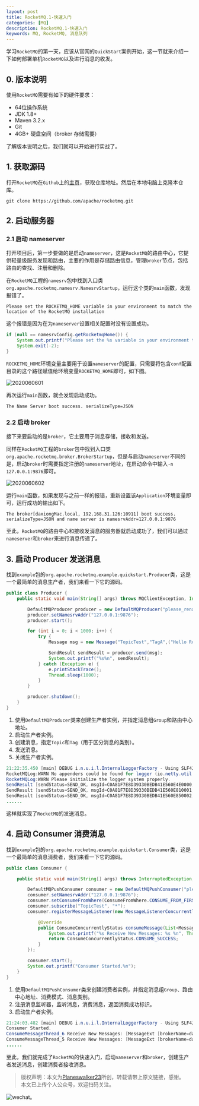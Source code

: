 ```yaml
---
layout: post
title: RocketMQ.1-快速入门
categories: [MQ]
description: RocketMQ.1-快速入门
keywords: MQ, RocketMQ, 消息队列
---
```


学习`RocketMQ`的第一天，应该从官网的`QuickStart`案例开始，这一节就来介绍一下如何部署单机`RocketMQ`以及进行消息的收发。

## 0. 版本说明
使用`RocketMQ`需要有如下的硬件要求：
- 64位操作系统
- JDK 1.8+
- Maven 3.2.x
- Git
- 4GB+ 硬盘空间（broker 存储需要）

了解版本说明之后，我们就可以开始进行实战了。

## 1. 获取源码
打开`RocketMQ`在`Github`上的[主页](https://github.com/apache/rocketmq)，获取仓库地址。然后在本地电脑上克隆本仓库。

```git
git clone https://github.com/apache/rocketmq.git
```

## 2. 启动服务器
### 2.1 启动 nameserver
打开项目后，第一步要做的是启动`nameserver`，这是`RocketMQ`的路由中心，它提供轻量级服务发现和路由，主要的作用是存储路由信息，管理`broker`节点，包括路由的查找、注册和删除。

在`RocketMQ`工程的`namesrv`包中找到入口类`org.apache.rocketmq.namesrv.NamesrvStartup`，运行这个类的`main`函数，发现报错了。

```
Please set the ROCKETMQ_HOME variable in your environment to match the location of the RocketMQ installation
```
这个报错是因为在为`nameserver`设置相关配置时没有设置成功。

```java
if (null == namesrvConfig.getRocketmqHome()) {
    System.out.printf("Please set the %s variable in your environment to match the location of the RocketMQ installation%n", MixAll.ROCKETMQ_HOME_ENV);
    System.exit(-2);
}
```

`ROCKETMQ_HOME`环境变量主要用于设置`nameserver`的配置，只需要将包含`conf`配置目录的这个路径赋值给环境变量`ROCKETMQ_HOME`即可，如下图。

![2020060601](https://planeswalker23.github.io/images/posts/2020060601.png)

再次运行`main`函数，就会发现启动成功。

```
The Name Server boot success. serializeType=JSON
```

### 2.2 启动 broker
接下来要启动的是`broker`，它主要用于消息存储，接收和发送。

同样在`RocketMQ`工程的`broker`包中找到入口类`org.apache.rocketmq.broker.BrokerStartup`，但是与启动`nameserver`不同的是，启动`broker`时需要指定注册的`nameserver`地址，在启动命令中输入`-n 127.0.0.1:9876`即可。

![2020060602](https://planeswalker23.github.io/images/posts/2020060602.png)

运行`main`函数，如果发现与之前一样的报错，重新设置该`Application`环境变量即可，运行成功的输出如下。

```
The broker[daxiongMac.local, 192.168.31.126:10911] boot success. serializeType=JSON and name server is namesrvAddr=127.0.0.1:9876
```

至此，`RocketMQ`的路由中心和接收发消息的服务器就启动成功了，我们可以通过`nameserver`和`broker`来进行消息传递了。

## 3. 启动 Producer 发送消息
找到`example`包的`org.apache.rocketmq.example.quickstart.Producer`类，这是一个最简单的消息生产者，我们来看一下它的源码。

```java
public class Producer {
    public static void main(String[] args) throws MQClientException, InterruptedException {

        DefaultMQProducer producer = new DefaultMQProducer("please_rename_unique_group_name");
        producer.setNamesrvAddr("127.0.0.1:9876");
        producer.start();

        for (int i = 0; i < 1000; i++) {
            try {
                Message msg = new Message("TopicTest","TagA",("Hello RocketMQ " + i).getBytes(RemotingHelper.DEFAULT_CHARSET));

                SendResult sendResult = producer.send(msg);
                System.out.printf("%s%n", sendResult);
            } catch (Exception e) {
                e.printStackTrace();
                Thread.sleep(1000);
            }
        }

        producer.shutdown();
    }
}
```

1. 使用`DefaultMQProducer`类来创建生产者实例，并指定消息组`Group`和路由中心地址。
2. 启动生产者实例。
3. 创建消息，指定`Topic`和`Tag`（用于区分消息的类别）。
4. 发送消息。
5. 关闭生产者实例。

```java
21:22:35.450 [main] DEBUG i.n.u.i.l.InternalLoggerFactory - Using SLF4J as the default logging framework
RocketMQLog:WARN No appenders could be found for logger (io.netty.util.internal.PlatformDependent0).
RocketMQLog:WARN Please initialize the logger system properly.
SendResult [sendStatus=SEND_OK, msgId=C0A81F7E8D39330BEDB41E560E4E0000, offsetMsgId=C0A81F7E00002A9F0000000000068BA2, messageQueue=MessageQueue [topic=TopicTest, brokerName=daxiongMac.local, queueId=1], queueOffset=500]
SendResult [sendStatus=SEND_OK, msgId=C0A81F7E8D39330BEDB41E560E810001, offsetMsgId=C0A81F7E00002A9F0000000000068C54, messageQueue=MessageQueue [topic=TopicTest, brokerName=daxiongMac.local, queueId=2], queueOffset=500]
SendResult [sendStatus=SEND_OK, msgId=C0A81F7E8D39330BEDB41E560E850002, offsetMsgId=C0A81F7E00002A9F0000000000068D06, messageQueue=MessageQueue [topic=TopicTest, brokerName=daxiongMac.local, queueId=3], queueOffset=500]
......
```

这样就实现了`RocketMQ`的发送消息。

## 4. 启动 Consumer 消费消息
找到`example`包的`org.apache.rocketmq.example.quickstart.Consumer`类，这是一个最简单的消息消费者，我们来看一下它的源码。

```java
public class Consumer {

    public static void main(String[] args) throws InterruptedException, MQClientException {

        DefaultMQPushConsumer consumer = new DefaultMQPushConsumer("please_rename_unique_group_name");
        consumer.setNamesrvAddr("127.0.0.1:9876");
        consumer.setConsumeFromWhere(ConsumeFromWhere.CONSUME_FROM_FIRST_OFFSET);
        consumer.subscribe("TopicTest", "*");
        consumer.registerMessageListener(new MessageListenerConcurrently() {

            @Override
            public ConsumeConcurrentlyStatus consumeMessage(List<MessageExt> msgs, ConsumeConcurrentlyContext context) {
                System.out.printf("%s Receive New Messages: %s %n", Thread.currentThread().getName(), msgs);
                return ConsumeConcurrentlyStatus.CONSUME_SUCCESS;
            }
        });

        consumer.start();
        System.out.printf("Consumer Started.%n");
    }
}
```

1. 使用`DefaultMQPushConsumer`类来创建消费者实例，并指定消息组`Group`、路由中心地址、消费模式、消息类别。
2. 注册消息监听器，监听消息，消费消息，返回消费成功标识。
3. 启动生产者实例。

```java
21:24:03.482 [main] DEBUG i.n.u.i.l.InternalLoggerFactory - Using SLF4J as the default logging framework
Consumer Started.
ConsumeMessageThread_6 Receive New Messages: [MessageExt [brokerName=daxiongMac.local, queueId=2, storeSize=178, queueOffset=502, sysFlag=0, bornTimestamp=1591449756319, bornHost=/192.168.31.126:50803, storeTimestamp=1591449756321, storeHost=/192.168.31.126:10911, msgId=C0A81F7E00002A9F00000000000691E4, commitLogOffset=430564, bodyCRC=1565577195, reconsumeTimes=0, preparedTransactionOffset=0, toString()=Message{topic='TopicTest', flag=0, properties={MIN_OFFSET=0, MAX_OFFSET=750, CONSUME_START_TIME=1591449844575, UNIQ_KEY=C0A81F7E8D39330BEDB41E560E9F0009, WAIT=true, TAGS=TagA}, body=[72, 101, 108, 108, 111, 32, 82, 111, 99, 107, 101, 116, 77, 81, 32, 57], transactionId='null'}]] 
ConsumeMessageThread_5 Receive New Messages: [MessageExt [brokerName=daxiongMac.local, queueId=1, storeSize=178, queueOffset=502, sysFlag=0, bornTimestamp=1591449756316, bornHost=/192.168.31.126:50803, storeTimestamp=1591449756317, storeHost=/192.168.31.126:10911, msgId=C0A81F7E00002A9F0000000000069132, commitLogOffset=430386, bodyCRC=710410109, reconsumeTimes=0, preparedTransactionOffset=0, toString()=Message{topic='TopicTest', flag=0, properties={MIN_OFFSET=0, MAX_OFFSET=750, CONSUME_START_TIME=1591449844576, UNIQ_KEY=C0A81F7E8D39330BEDB41E560E9C0008, WAIT=true, TAGS=TagA}, body=[72, 101, 108, 108, 111, 32, 82, 111, 99, 107, 101, 116, 77, 81, 32, 56], transactionId='null'}]]
......
```

至此，我们就完成了`RocketMQ`的快速入门，启动`nameserver`和`broker`，创建生产者发送消息，创建消费者接收消息。

> 版权声明：本文为[Planeswalker23](https://github.com/Planeswalker23)所创，转载请带上原文链接，感谢。<br>
> 本文已上传个人公众号，欢迎扫码关注。

![wechat](https://planeswalker23.github.io/images/wechat.png)。